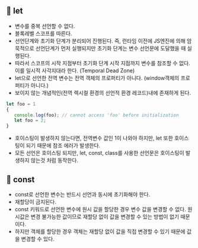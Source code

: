 ## **🌱  let**

- 변수를 중복 선언할 수 없다.
- 블록레벨 스코프를 따른다.
- 선언단계와 초기화 단계가 분리되어 진행된다. 즉, 런타임 이전에 JS엔진에 의해 암묵적으로 선언단계가 먼저 실행되지만 초기화 단계는 변수 선언문에 도달했을 때 실행된다.
- 따라서 스코프의 시작 지점부터 초기화 단계 시작 지점까지 변수를 참조할 수 없다. 이를 일시적 사각지대라 한다. (Temporal Dead Zone)
- let으로 선언한 전역 변수는 전역 객체의 프로퍼티가 아니다. (window객체의 프로퍼티가 아니다.)
- 보이지 않는 개념적인(전역 렉시컬 환경의 선언적 환경 레코드)내에 존재하게 된다.

```js
let foo = 1
{
   console.log(foo); // cannot access 'foo' before initialization
   let foo = 2;
}
```

- 호이스팅이 발생하지 않는다면, 전역변수 값인 1이 나와야 하지만, let 또한 호이스팅이 되기 때문에 참조 에러가 발생한다.
- 모든 선언은 호이스팅 되지만, let, const, class를 사용한 선언문은 호이스팅이 발생하지 않는것 처럼 동작한다.

## **🌱  const**

- const로 선언한 변수는 반드시 선언과 동시에 초기화해야 한다.
- 재할당이 금지된다.
- const 키워드로 선언한 변수에 원시 값을 할당한 경우 변수 값을 변경할 수 없다. 원시값은 변경 불가능한 값이므로 재할당 없이 값을 변경할 수 있는 방법이 없기 때문이다.
- 하지만 객체를 할당한 경우 객체는 재할당 없이 값을 직접 변경할 수 있기 때문에 값을 변경할 수 있다.